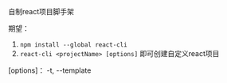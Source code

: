 自制react项目脚手架

期望：
1. `npm install --global react-cli`
2. `react-cli <projectName> [options]`
即可创建自定义react项目

[options]：
-t, --template <template name>
支持 recoil、redux、react-cocos、tsdx。

基本思路：
1. 先创建一个模版项目
2. 参考create-react-app :https://github.com/facebook/create-react-app/tree/main/packages/create-react-app
